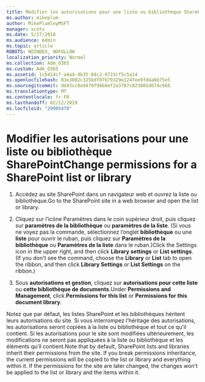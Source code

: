 ```yaml
---
title: Modifier les autorisations pour une liste ou bibliothèque SharePoint
ms.author: mikeplum
author: MikePlumleyMSFT
manager: scotv
ms.date: 5/17/2018
ms.audience: Admin
ms.topic: article
ROBOTS: NOINDEX, NOFOLLOW
localization_priority: Normal
ms.collection: Adm_O365
ms.custom: Adm_O365
ms.assetid: 1cb414cf-a4a4-4b35-84c2-0723cf5c5a14
ms.openlocfilehash: 03e3802c325bdf07b79329e1247ee9fd4a6b75e5
ms.sourcegitcommit: dd43cc0a9470f98b8ef2a3787c823801d674c666
ms.translationtype: MT
ms.contentlocale: fr-FR
ms.lasthandoff: 02/12/2019
ms.locfileid: "29905470"
---
```

# <a name="change-permissions-for-a-sharepoint-list-or-library"></a><span data-ttu-id="c1452-102">Modifier les autorisations pour une liste ou bibliothèque SharePoint</span><span class="sxs-lookup"><span data-stu-id="c1452-102">Change permissions for a SharePoint list or library</span></span>

1. <span data-ttu-id="c1452-103">Accédez au site SharePoint dans un navigateur web et ouvrez la liste ou bibliothèque.</span><span class="sxs-lookup"><span data-stu-id="c1452-103">Go to the SharePoint site in a web browser and open the list or library.</span></span>
    
2. <span data-ttu-id="c1452-p101">Cliquez sur l’icône Paramètres dans le coin supérieur droit, puis cliquez sur **paramètres de la bibliothèque** ou **paramètres de la liste**. (Si vous ne voyez pas la commande, sélectionnez l’onglet **bibliothèque** ou une **liste** pour ouvrir le ruban, puis cliquez sur **Paramètres de la bibliothèque** ou **Paramètres de la liste** dans le ruban.)</span><span class="sxs-lookup"><span data-stu-id="c1452-p101">Click the Settings icon in the upper right, and then click **Library settings** or **List settings**. (If you don't see the command, choose the **Library** or **List** tab to open the ribbon, and then click **Library Settings** or **List Settings** on the ribbon.)</span></span> 
    
3. <span data-ttu-id="c1452-106">Sous **autorisations et gestion**, cliquez sur **autorisations pour cette liste** ou **cette bibliothèque de documents**.</span><span class="sxs-lookup"><span data-stu-id="c1452-106">Under **Permissions and Management**, click **Permissions for this list** or **Permissions for this document library**.</span></span>
    
<span data-ttu-id="c1452-p102">Notez que par défaut, les listes SharePoint et les bibliothèques héritent leurs autorisations du site. Si vous interrompez l’héritage des autorisations, les autorisations seront copiées à la liste ou bibliothèque et tout ce qu’il contient. Si les autorisations pour le site sont modifiées ultérieurement, les modifications ne seront pas appliquées à la liste ou bibliothèque et les éléments qu’il contient.</span><span class="sxs-lookup"><span data-stu-id="c1452-p102">Note that by default, SharePoint lists and libraries inherit their permissions from the site. If you break permissions inheritance, the current permissions will be copied to the list or library and everything within it. If the permissions for the site are later changed, the changes won't be applied to the list or library and the items within it.</span></span>
  

